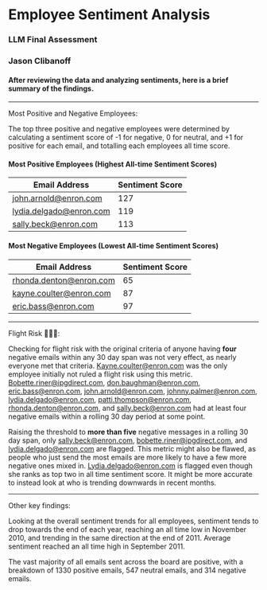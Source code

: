 # Employee Sentiment Analysis
### LLM Final Assessment
### Jason Clibanoff
#### After reviewing the data and analyzing sentiments, here is a brief summary of the findings.
------------------------------

Most Positive and Negative Employees:

The top three positive and negative employees were determined by calculating a sentiment score of -1 for negative, 0 for neutral, and +1 for positive for each email, and totalling each employees all time score.
#### Most Positive Employees (Highest All-time Sentiment Scores)
| Email Address      | Sentiment Score      |
|-------|-------|
|john.arnold@enron.com	| 127      |
|lydia.delgado@enron.com       |  119     |
| sally.beck@enron.com      |   113    |

#### Most Negative Employees (Lowest All-time Sentiment Scores)
| Email Address      | Sentiment Score      |
|-------|-------|
| rhonda.denton@enron.com	      |  65     |
|kayne.coulter@enron.com       |   87    |
| eric.bass@enron.com      |  97     |

-------------------------------

Flight Risk :rotating_light::rotating_light::rotating_light:: 

Checking for flight risk with the original criteria of anyone having **four** negative emails within any 30 day span was not very effect, as nearly everyone met that criteria. 
Kayne.coulter@enron.com was the only employee initially not ruled a flight risk using this metric. Bobette.riner@ipgdirect.com, don.baughman@enron.com, eric.bass@enron.com, john.arnold@enron.com, johnny.palmer@enron.com, lydia.delgado@enron.com, patti.thompson@enron.com, rhonda.denton@enron.com, and sally.beck@enron.com had at least four negative emails within a rolling 30 day period at some point.

Raising the threshold to **more than five** negative messages in a rolling 30 day span, only sally.beck@enron.com, bobette.riner@ipgdirect.com, and lydia.delgado@enron.com are flagged. This metric might also be flawed, as people who just send the most emails are more likely to have a few more negative ones mixed in. Lydia.delgado@enron.com is flagged even though she ranks as top two in all time sentiment score. It might be more accurate to instead look at who is trending downwards in recent months.

-------------
Other key findings:

Looking at the overall sentiment trends for all employees, sentiment tends to drop towards the end of each year, reaching an all time low in November 2010, and trending in the same direction at the end of 2011. Average sentiment reached an all time high in September 2011.

The vast majority of all emails sent across the board are positive, with a breakdown of 1330 positive emails, 547 neutral emails, and 314 negative emails.




 
